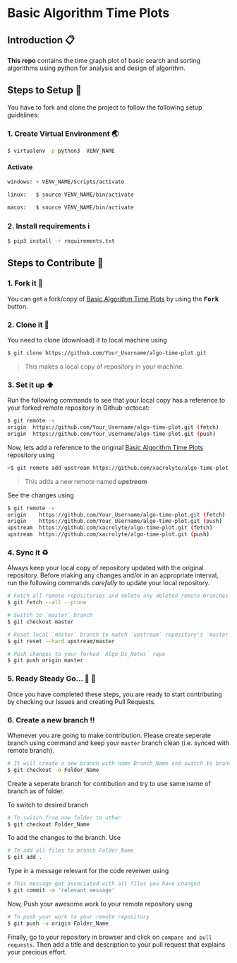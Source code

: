 # Basic Algorithm Time Plots

## Introduction :clipboard:

**This repo** contains the time graph plot of basic search and sorting algorithms using python for analysis and design of algorithm.


## Steps to Setup :scroll:

You have to fork and clone the project to follow the following setup guidelines:
### 1. Create Virtual Environment :earth_asia:

```sh
$ virtualenv -p python3  VENV_NAME
```

#### Activate

```sh
windows: > VENV_NAME/Scripts/activate

linux:   $ source VENV_NAME/bin/activate

macos:   $ source VENV_NAME/bin/activate
```

### 2. Install requirements :information_source:

```sh
$ pip3 install -r requirements.txt
```

## Steps to Contribute :scroll:

### 1. Fork it :fork_and_knife:

You can get a fork/copy of [Basic Algorithm Time Plots](https://github.com/xacrolyte/algo-time-plot) by using the <kbd><b>Fork</b></kbd></a> button.

### 2. Clone it :busts_in_silhouette:

You need to clone (download) it to local machine using    
```sh
$ git clone https://github.com/Your_Username/algo-time-plot.git
```
> This makes a local copy of repository in your machine.

### 3. Set it up :arrow_up:

Run the following commands to see that your local copy has a reference to your forked remote repository in Github :octocat:

```sh
$ git remote -v
origin  https://github.com/Your_Username/algo-time-plot.git (fetch)
origin  https://github.com/Your_Username/algo-time-plot.git (push)
```

Now, lets add a reference to the original [Basic Algorithm Time Plots](https://github.com/xacrolyte/algo-time-plot) repository using

```sh
>$ git remote add upstream https://github.com/xacrolyte/algo-time-plot.git
```

> This adds a new remote named ***upstream***

See the changes using

```sh
$ git remote -v
origin    https://github.com/Your_Username/algo-time-plot.git (fetch)
origin    https://github.com/Your_Username/algo-time-plot.git (push)
upstream  https://github.com/xacrolyte/algo-time-plot.git (fetch)
upstream  https://github.com/xacrolyte/algo-time-plot.git (push)
```

### 4. Sync it :recycle:

Always keep your local copy of repository updated with the original repository.
Before making any changes and/or in an appropriate interval, run the following commands *carefully* to update your local repository.

```sh
# Fetch all remote repositories and delete any deleted remote branches
$ git fetch --all --prune

# Switch to `master` branch
$ git checkout master

# Reset local `master` branch to match `upstream` repository's `master` branch
$ git reset --hard upstream/master

# Push changes to your forked `Algo_Ds_Notes` repo
$ git push origin master
```

### 5. Ready Steady Go... :turtle: :rabbit2:

Once you have completed these steps, you are ready to start contributing by checking our Issues and creating Pull Requests.

### 6. Create a new branch :bangbang:

Whenever you are going to make contribution. Please create seperate branch using command and keep your `master` branch clean (i.e. synced with remote branch).

```sh
# It will create a new branch with name Branch_Name and switch to branch Folder_Name
$ git checkout -b Folder_Name
```

Create a seperate branch for contibution and try to use same name of branch as of folder.

To switch to desired branch

```sh
# To switch from one folder to other
$ git checkout Folder_Name
```

To add the changes to the branch. Use

```sh
# To add all files to branch Folder_Name
$ git add .
```

Type in a message relevant for the code reveiwer using

```sh
# This message get associated with all files you have changed
$ git commit -m 'relevant message'
```

Now, Push your awesome work to your remote repository using

```sh
# To push your work to your remote repository
$ git push -u origin Folder_Name
```

Finally, go to your repository in browser and click on `compare and pull requests`.
Then add a title and description to your pull request that explains your precious effort.

